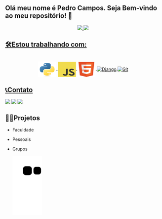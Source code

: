 ## Olá meu nome é Pedro Campos. Seja Bem-vindo ao meu repositório! 👋

<div align="center">
  <a href="https://github.com/pedrocampos0">
  <img height="180em" src="https://github-readme-stats.vercel.app/api?username=pedrocampos0&show_icons=true&theme=dark&include_all_commits=true&count_private=true"/>
  <img height="180em" src="https://github-readme-stats.vercel.app/api/top-langs/?username=pedrocampos0&layout=compact&langs_count=7&theme=dark"/>
</div>
  
## 🛠Estou trabalhando com:
  
<div align="center" style="display: inline_block"> </br>
  <img align="center" alt="Python" height="50" width="60" src="https://raw.githubusercontent.com/devicons/devicon/master/icons/python/python-original.svg">
  <img align="center" alt="JavaScript" height="50" width="60" src="https://raw.githubusercontent.com/devicons/devicon/master/icons/javascript/javascript-original.svg">
  <img align="center" alt="HTML" height="50" width="60" src="https://raw.githubusercontent.com/devicons/devicon/master/icons/html5/html5-original.svg">
  <img align="center" alt="Django" height="50" width="60" src="https://icongr.am/devicon/django-original.svg?size=140&color=currentColor">
  <img align="center" alt="Git" height="50" width="60" src="https://cdn.jsdelivr.net/gh/devicons/devicon/icons/git/git-original.svg">
</div>
  
  ## 📞Contato
 
<div> 
  <a href="https://www.instagram.com/pedro.cammpos/" target="_blank"><img src="https://img.shields.io/badge/-Instagram-%23E4405F?style=for-the-badge&logo=instagram&logoColor=white" target="_blank"></a>
  <a href = "mailto:pedrocamposborgess@gmail.com"><img src="https://img.shields.io/badge/-Gmail-%23333?style=for-the-badge&logo=gmail&logoColor=white" target="_blank"></a>
  <a href="https://www.linkedin.com/in/pedro-campos-borges/" target="_blank"><img src="https://img.shields.io/badge/-LinkedIn-%230077B5?style=for-the-badge&logo=linkedin&logoColor=white" target="_blank"></a> 
 
  ## 👨‍💻Projetos 
- Faculdade
- Pessoais 
- Grupos 
 
  ![Snake animation](https://github.com/pedrocampos0/pedrocampos0/blob/output/github-contribution-grid-snake.svg)
 
</div>
